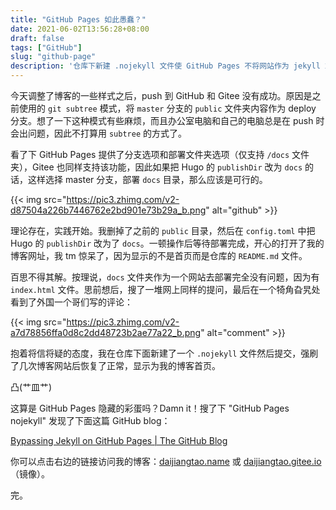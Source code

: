 ```yaml
---
title: "GitHub Pages 如此愚蠢？"
date: 2021-06-02T13:56:28+08:00
draft: false
tags: ["GitHub"]
slug: "github-page"
description: '仓库下新建 .nojekyll 文件使 GitHub Pages 不将网站作为 jekyll 站点显示。'
---
```


今天调整了博客的一些样式之后，push 到 GitHub 和 Gitee 没有成功。原因是之前使用的 `git subtree` 模式，将 `master` 分支的 `public` 文件夹内容作为 deploy 分支。想了一下这种模式有些麻烦，而且办公室电脑和自己的电脑总是在 push 时会出问题，因此不打算用 `subtree` 的方式了。

看了下 GitHub Pages 提供了分支选项和部署文件夹选项（仅支持 `/docs` 文件夹），Gitee 也同样支持该功能，因此如果把 Hugo 的 `publishDir` 改为 `docs` 的话，这样选择 master 分支，部署 `docs` 目录，那么应该是可行的。

{{< img src="https://pic3.zhimg.com/v2-d87504a226b7446762e2bd901e73b29a_b.png" alt="github" >}}

理论存在，实践开始。我删掉了之前的 `public` 目录，然后在 `config.toml` 中把 Hugo 的 `publishDir` 改为了 `docs`。一顿操作后等待部署完成，开心的打开了我的博客网址，我 tm 惊呆了，因为显示的不是首页而是仓库的 `README.md` 文件。

百思不得其解。按理说，`docs` 文件夹作为一个网站去部署完全没有问题，因为有 `index.html` 文件。思前想后，搜了一堆网上同样的提问，最后在一个犄角旮旯处看到了外国一个哥们写的评论：

{{< img src="https://pic3.zhimg.com/v2-a7d78856ffa0d8c2dd48723b2ae77a22_b.png" alt="comment" >}}

抱着将信将疑的态度，我在仓库下面新建了一个 `.nojekyll` 文件然后提交，强刷了几次博客网站后恢复了正常，显示为我的博客首页。

凸(艹皿艹)

这算是 GitHub Pages 隐藏的彩蛋吗？Damn it！搜了下 "GitHub Pages nojekyll" 发现了下面这篇 GitHub blog：

[Bypassing Jekyll on GitHub Pages | The GitHub Blog][1]

你可以点击右边的链接访问我的博客：[daijiangtao.name][2] 或 [daijiangtao.gitee.io][3]（镜像）。

完。

[1]: https://github.blog/2009-12-29-bypassing-jekyll-on-github-pages
[2]: https://daijiangtao.name
[3]: https://daijiangtao.gitee.io
